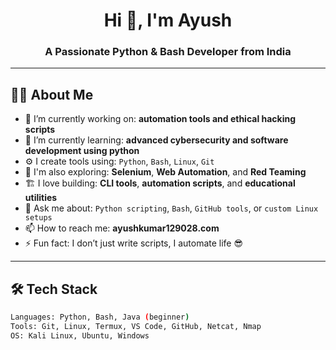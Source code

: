 <h1 align="center">Hi 👋, I'm Ayush</h1>
<h3 align="center">A Passionate Python & Bash Developer from India</h3>

---

## 👨‍💻 About Me

- 🔭 I’m currently working on: **automation tools and ethical hacking scripts**
- 🌱 I’m currently learning: **advanced cybersecurity and software development using python**
- ⚙️ I create tools using: `Python`, `Bash`, `Linux`, `Git`
- 🧰 I'm also exploring: **Selenium**, **Web Automation**, and **Red Teaming**
- 🏗️ I love building: **CLI tools**, **automation scripts**, and **educational utilities**
- 💬 Ask me about: `Python scripting`, `Bash`, `GitHub tools`, or `custom Linux setups`
- 📫 How to reach me: **ayushkumar129028.com** 
- ⚡ Fun fact: I don’t just write scripts, I automate life 😎

---

## 🛠️ Tech Stack

```bash
Languages: Python, Bash, Java (beginner)
Tools: Git, Linux, Termux, VS Code, GitHub, Netcat, Nmap
OS: Kali Linux, Ubuntu, Windows
